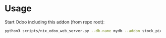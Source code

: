 # Usage

Start Odoo including this addon (from repo root):

```bash
python3 scripts/nix_odoo_web_server.py --db-name mydb --addon stock_picking_kind
```
